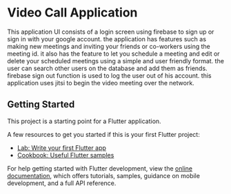 # Video Call Application

This application UI consists of a login screen using firebase to sign up or sign in with your google account.
the application has features such as making new meetings and inviting your friends or co-workers using the meeting id.
it also has the feature to let you schedule a meeting and edit or delete your scheduled meetings using a simple and user friendly format.
the user can search other users on the database and add them as friends.
firebase sign out function is used to log the user out of his account.
this application uses jitsi to begin the video meeting over the network.

## Getting Started

This project is a starting point for a Flutter application.

A few resources to get you started if this is your first Flutter project:

- [Lab: Write your first Flutter app](https://docs.flutter.dev/get-started/codelab)
- [Cookbook: Useful Flutter samples](https://docs.flutter.dev/cookbook)

For help getting started with Flutter development, view the
[online documentation](https://docs.flutter.dev/), which offers tutorials,
samples, guidance on mobile development, and a full API reference.
